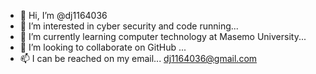 - 👋 Hi, I’m @dj1164036
- 👀 I’m interested in cyber security and code running...
- 🌱 I’m currently learning computer technology at Masemo University...
- 💞️ I’m looking to collaborate on GitHub ...
- 📫 I can be reached on my email... dj1164036@gmail.com

<!---
dj1164036/dj1164036 is a ✨ special ✨ repository because its `README.md` (this file) appears on your GitHub profile.
You can click the Preview link to take a look at your changes.
--->
